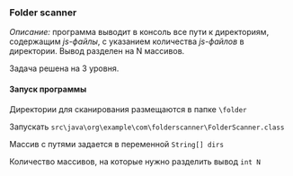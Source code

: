 ### Folder scanner

_Описание:_ программа выводит в консоль все пути к директориям, содержащим _js-файлы_, с указанием количества _js-файлов_
в директории. Вывод разделен на N массивов.

Задача решена на 3 уровня.

#### Запуск программы

Директории для сканирования размещаются в папке `\folder`

Запускать `src\java\org\example\com\folderscanner\FolderScanner.class`

Массив с путями задается в переменной `String[] dirs`

Количество массивов, на которые нужно разделить вывод `int N`

